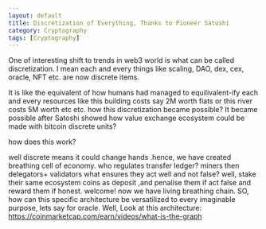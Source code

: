 ```yaml
---
layout: default
title: Discretization of Everything, Thanks to Pioneer Satoshi
category: Cryptography
tags: [Cryptography]
---
```

One of interesting shift to trends in web3 world is what can be called discretization. I mean each and every things like scaling, DAO, dex, cex, oracle, NFT etc. are now discrete items.

It is like the equivalent of how humans had managed to equilivalent-ify each and every resources like this building costs say 2M worth fiats or this river costs 5M worth etc etc. how this discretization became possible? It became possible after Satoshi showed how value exchange ecosystem could be made with bitcoin discrete units? 

how does this work?

well discrete means it could change hands .hence, we have created breathing cell of economy.
who regulates transfer ledger? miners then delegators+ validators
what ensures they act well and not false? well, stake their same ecosystem coins as deposit ,and penalise them if act false and reward them if honest.
welcome! now we have living breathing chain. SO, how can this specific architecture be versatilized to every imaginable purpose, lets say for oracle. Well, Look at this architecture: https://coinmarketcap.com/earn/videos/what-is-the-graph
